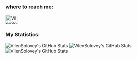 <h3 align="left">where to reach me:</h3>
<p align="left">
<a href="https://www.linkedin.com/in/%D0%B2%D1%96%D0%BB%D0%B5%D0%BD-%D1%81%D0%BE%D0%BB%D0%BE%D0%B2%D0%B5%D0%B9-757bb2295/" target="blank"><img align="center" src="https://raw.githubusercontent.com/rahuldkjain/github-profile-readme-generator/master/src/images/icons/Social/linked-in-alt.svg" alt="VilenSolovey" height="30" width="40" /></a>
</p>
<h3 align="left">My Statistics:</h3>
<img src="https://github-readme-stats.vercel.app/api?username=VilenSolovey&theme=dracula&show_icons=true&hide_border=true&count_private=true" alt="VilenSolovey's GitHub Stats" />
<img src="https://github-readme-stats.vercel.app/api/top-langs/?username=VilenSolovey&theme=dracula&show_icons=true&hide_border=true&layout=compact" alt="VilenSolovey's GitHub Stats" />
<img src="https://github-readme-streak-stats.herokuapp.com/?user=VilenSolovey&theme=dracula&hide_border=true" alt="VilenSolovey's GitHub Stats" />
